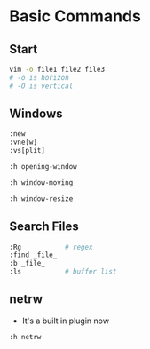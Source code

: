 # Basic Commands

## Start

```bash
vim -o file1 file2 file3
# -o is horizon
# -O is vertical
```

## Windows

```bash
:new
:vne[w]
:vs[plit]

:h opening-window
```

```bash
:h window-moving
```

```bash
:h window-resize
```

## Search Files

```bash
:Rg           # regex
:find _file_
:b _file_
:ls           # buffer list
```

## netrw

- It's a built in plugin now

```bash
:h netrw
```

